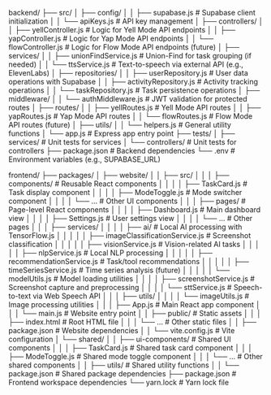backend/
├── src/
│   ├── config/
│   │   ├── supabase.js           # Supabase client initialization
│   │   └── apiKeys.js            # API key management
│   ├── controllers/
│   │   ├── yellController.js     # Logic for Yell Mode API endpoints
│   │   ├── yapController.js      # Logic for Yap Mode API endpoints
│   │   └── flowController.js     # Logic for Flow Mode API endpoints (future)
│   ├── services/
│   │   ├── unionFindService.js   # Union-Find for task grouping (if needed)
│   │   └── ttsService.js         # Text-to-speech via external API (e.g., ElevenLabs)
│   ├── repositories/
│   │   ├── userRepository.js     # User data operations with Supabase
│   │   ├── activityRepository.js # Activity tracking operations
│   │   └── taskRepository.js     # Task persistence operations
│   ├── middleware/
│   │   └── authMiddleware.js     # JWT validation for protected routes
│   ├── routes/
│   │   ├── yellRoutes.js         # Yell Mode API routes
│   │   ├── yapRoutes.js          # Yap Mode API routes
│   │   └── flowRoutes.js         # Flow Mode API routes (future)
│   ├── utils/
│   │   └── helpers.js            # General utility functions
│   └── app.js                    # Express app entry point
├── tests/
│   ├── services/                 # Unit tests for services
│   └── controllers/              # Unit tests for controllers
├── package.json                  # Backend dependencies
└── .env                          # Environment variables (e.g., SUPABASE_URL)

frontend/
├── packages/
│   ├── website/
│   │   ├── src/
│   │   │   ├── components/       # Reusable React components
│   │   │   │   ├── TaskCard.js   # Task display component
│   │   │   │   ├── ModeToggle.js # Mode switcher component
│   │   │   │   └── ...           # Other UI components
│   │   │   ├── pages/            # Page-level React components
│   │   │   │   ├── Dashboard.js  # Main dashboard view
│   │   │   │   ├── Settings.js   # User settings view
│   │   │   │   └── ...           # Other pages
│   │   │   ├── services/
│   │   │   │   ├── ai/           # Local AI processing with TensorFlow.js
│   │   │   │   │   ├── imageClassificationService.js  # Screenshot classification
│   │   │   │   │   ├── visionService.js               # Vision-related AI tasks
│   │   │   │   │   ├── nlpService.js                  # Local NLP processing
│   │   │   │   │   ├── recommendationService.js       # Task/tool recommendations
│   │   │   │   │   ├── timeSeriesService.js          # Time series analysis (future)
│   │   │   │   │   └── modelUtils.js                 # Model loading utilities
│   │   │   │   ├── screenshotService.js  # Screenshot capture and preprocessing
│   │   │   │   └── sttService.js         # Speech-to-text via Web Speech API
│   │   │   ├── utils/
│   │   │   │   └── imageUtils.js         # Image processing utilities
│   │   │   ├── App.js                    # Main React app component
│   │   │   └── main.js                   # Website entry point
│   │   ├── public/                       # Static assets
│   │   │   ├── index.html                # Root HTML file
│   │   │   └── ...                       # Other static files
│   │   ├── package.json                  # Website dependencies
│   │   └── vite.config.js                # Vite configuration
│   └── shared/
│   │   ├── ui-components/                # Shared UI components
│   │   │   ├── TaskCard.js               # Shared task card component
│   │   │   ├── ModeToggle.js             # Shared mode toggle component
│   │   │   └── ...                       # Other shared components
│   │   ├── utils/                        # Shared utility functions
│   │   └── package.json                  # Shared package dependencies
├── package.json                          # Frontend workspace dependencies
└── yarn.lock                             # Yarn lock file